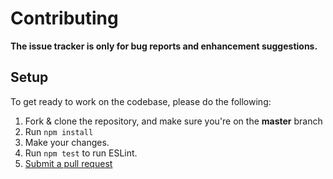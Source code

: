 # Contributing

**The issue tracker is only for bug reports and enhancement suggestions.**

## Setup
To get ready to work on the codebase, please do the following:

1. Fork & clone the repository, and make sure you're on the **master** branch
2. Run `npm install`
3. Make your changes.
4. Run `npm test` to run ESLint.
5. [Submit a pull request](https://github.com/cringiest/base/compare)
